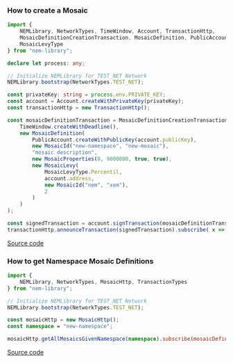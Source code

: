 ### How to create a Mosaic

```typescript
import {
    NEMLibrary, NetworkTypes, TimeWindow, Account, TransactionHttp,
    MosaicDefinitionCreationTransaction, MosaicDefinition, PublicAccount, MosaicId, MosaicProperties, MosaicLevy,
    MosaicLevyType
} from "nem-library";

declare let process: any;

// Initialize NEMLibrary for TEST_NET Network
NEMLibrary.bootstrap(NetworkTypes.TEST_NET);

const privateKey: string = process.env.PRIVATE_KEY;
const account = Account.createWithPrivateKey(privateKey);
const transactionHttp = new TransactionHttp();

const mosaicDefinitionTransaction = MosaicDefinitionCreationTransaction.create(
    TimeWindow.createWithDeadline(),
    new MosaicDefinition(
        PublicAccount.createWithPublicKey(account.publicKey),
        new MosaicId("new-namespace", "new-mosaic"),
        "mosaic description",
        new MosaicProperties(0, 9000000, true, true),
        new MosaicLevy(
            MosaicLevyType.Percentil,
            account.address,
            new MosaicId("nem", "xem"),
            2
        )
    )
);

const signedTransaction = account.signTransaction(mosaicDefinitionTransaction);
transactionHttp.announceTransaction(signedTransaction).subscribe( x => console.log(x));

```

[Source code](https://github.com/aleixmorgadas/nem-library-examples/blob/master/howto/mosaic/How_to_create_a_Mosaic.ts)


### How to get Namespace Mosaic Definitions
```typescript
import {
    NEMLibrary, NetworkTypes, MosaicHttp, TransactionTypes
} from "nem-library";

// Initialize NEMLibrary for TEST_NET Network
NEMLibrary.bootstrap(NetworkTypes.TEST_NET);

const mosaicHttp = new MosaicHttp();
const namespace = "new-namespace";

mosaicHttp.getAllMosaicsGivenNamespace(namespace).subscribe(mosaicDefinitions => console.log(mosaicDefinitions));
```

[Source code](https://github.com/aleixmorgadas/nem-library-examples/blob/master/howto/mosaic/How_to_get_Namespace_Mosaic_Definitions.ts)

